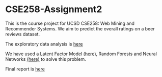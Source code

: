 # CSE258-Assignment2

This is the course project for UCSD CSE258: Web Mining and Recommender Systems. We aim to predict the overall ratings on a beer reviews dataset.

The exploratory data analysis is [here](./EDA.ipynb)

We have used a Latent Factor Model [(here)](./LF.ipynb), Random Forests and Neural Networks [(here)](./RF_NN.ipynb) to solve this problem. 

Final report is [here](./Report.pdf)
